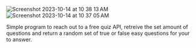 ![Screenshot 2023-10-14 at 10 38 13 AM](https://github.com/ianfrye0818/python_projects/assets/141495647/c2ed3bde-e38a-4ec5-896e-98376fa9df27)
![Screenshot 2023-10-14 at 10 37 05 AM](https://github.com/ianfrye0818/python_projects/assets/141495647/45b3ffec-e8a8-4b2d-91de-4c85f327ffac)


Simple program to reach out to a free quiz API, retreive the set amount of questions and return a random set of true or false easy questions for your to answer. 
